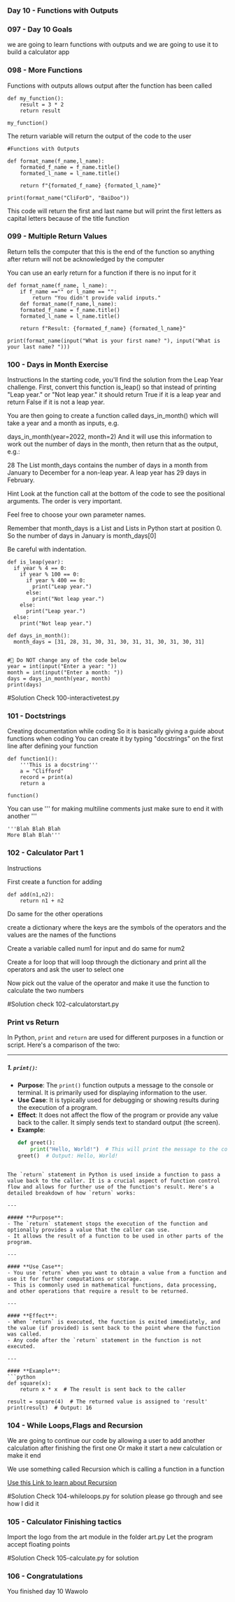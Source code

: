 ### Day 10 - Functions with Outputs

### 097 - Day 10 Goals
we are going to learn functions with outputs
and we are going to use it to build a calculator app

### 098 - More Functions
Functions with outputs allows output after the function has been called

```
def my_function():
    result = 3 * 2
    return result

my_function()
```
The return variable will return the output of the code to the user

```
#Functions with Outputs

def format_name(f_name,l_name):
    formated_f_name = f_name.title()
    formated_l_name = l_name.title()

    return f"{formated_f_name} {formated_l_name}"

print(format_name("CliForD", "BaiDoo"))
```
This code will return the first and last name but will print the first letters as capital letters because of the title function

### 099 - Multiple Return Values
Return tells the computer that this is the end of the function so anything after return will not be acknowledged by the computer

You can use an early return for a function if there is no input for it

```
def format_name(f_name, l_name):
    if f_name =="" or l_name == "":
        return "You didn't provide valid inputs."
    def format_name(f_name,l_name):
    formated_f_name = f_name.title()
    formated_l_name = l_name.title()

    return f"Result: {formated_f_name} {formated_l_name}"

print(format_name(input("What is your first name? "), input("What is your last name? ")))
```
### 100 - Days in Month Exercise
Instructions
In the starting code, you'll find the solution from the Leap Year challenge. First, convert this function is_leap() so that instead of printing "Leap year." or "Not leap year." it should return True if it is a leap year and return False if it is not a leap year.

You are then going to create a function called days_in_month() which will take a year and a month as inputs, e.g.

days_in_month(year=2022, month=2)
And it will use this information to work out the number of days in the month, then return that as the output, e.g.:

28
The List month_days contains the number of days in a month from January to December for a non-leap year. A leap year has 29 days in February.

Hint
Look at the function call at the bottom of the code to see the positional arguments. The order is very important.

Feel free to choose your own parameter names.

Remember that month_days is a List and Lists in Python start at position 0. So the number of days in January is month_days[0]

Be careful with indentation.

```
def is_leap(year):
  if year % 4 == 0:
    if year % 100 == 0:
      if year % 400 == 0:
        print("Leap year.")
      else:
        print("Not leap year.")
    else:
      print("Leap year.")
  else:
    print("Not leap year.")

def days_in_month():
  month_days = [31, 28, 31, 30, 31, 30, 31, 31, 30, 31, 30, 31]


#🚨 Do NOT change any of the code below
year = int(input("Enter a year: "))
month = int(input("Enter a month: "))
days = days_in_month(year, month)
print(days)
```
#Solution
Check 100-interactivetest.py

### 101 - Doctstrings
Creating documentation while coding
So it is basically giving a guide about functions when coding
You can create it by typing "docstrings" on the first line after defining your function

```
def function1():
    '''This is a docstring'''
    a = "Clifford"
    record = print(a)
    return a

function()
```

You can use ''' for making multiline comments just make sure to end it with another '''
```
'''Blah Blah Blah
More Blah Blah'''
```

### 102 - Calculator Part 1

Instructions

First create a function for adding
```
def add(n1,n2):
    return n1 + n2
```
Do same for the other operations

create a dictionary where the keys are the symbols of the operators and the values are the names of the functions

Create a variable called num1 for input and do same for num2

Create a for loop that will loop through the dictionary and print all the operators and ask the user to select one

Now pick out the value of the operator and make it use the function to calculate the two numbers

#Solution
check 102-calculatorstart.py


### Print vs Return


In Python, `print` and `return` are used for different purposes in a function or script. Here's a comparison of the two:

---

##### 1. **`print()`**:
- **Purpose**: The `print()` function outputs a message to the console or terminal. It is primarily used for displaying information to the user.
- **Use Case**: It is typically used for debugging or showing results during the execution of a program.
- **Effect**: It does not affect the flow of the program or provide any value back to the caller. It simply sends text to standard output (the screen).
- **Example**:
  ```python
  def greet():
      print("Hello, World!")  # This will print the message to the console
  greet()  # Output: Hello, World!
```

The `return` statement in Python is used inside a function to pass a value back to the caller. It is a crucial aspect of function control flow and allows for further use of the function's result. Here's a detailed breakdown of how `return` works:

---

##### **Purpose**:
- The `return` statement stops the execution of the function and optionally provides a value that the caller can use.
- It allows the result of a function to be used in other parts of the program.

---

#### **Use Case**:
- You use `return` when you want to obtain a value from a function and use it for further computations or storage.
- This is commonly used in mathematical functions, data processing, and other operations that require a result to be returned.

---

#### **Effect**:
- When `return` is executed, the function is exited immediately, and the value (if provided) is sent back to the point where the function was called.
- Any code after the `return` statement in the function is not executed.

---

#### **Example**:
```python
def square(x):
    return x * x  # The result is sent back to the caller

result = square(4)  # The returned value is assigned to 'result'
print(result)  # Output: 16
```

### 104 - While Loops,Flags and Recursion
We are going to continue our code by allowing a user to add  another calculation after finishing the first one
Or make it start a new calculation
or make it end

We use something called Recursion
which is calling a function in a function

[Use this Link to learn about Recursion](https://www.geeksforgeeks.org/recursion-in-python/)

#Solution
Check 104-whileloops.py for solution
please go through and see how I did it

### 105 - Calculator Finishing tactics
Import the logo from the art module in the folder art.py
Let the program accept floating points

#Solution
Check 105-calculate.py for solution

### 106 - Congratulations
You finished day 10
Wawolo
